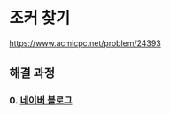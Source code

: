 # 조커 찾기
https://www.acmicpc.net/problem/24393
## 해결 과정
### 0. [네이버 블로그](https://blog.naver.com/alsrua7222/222634199468)
